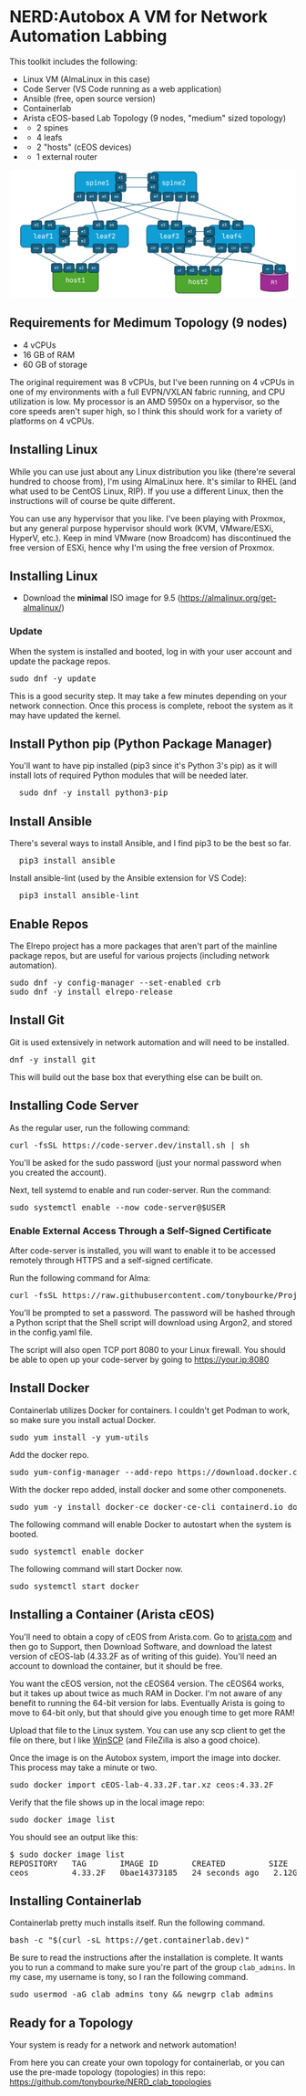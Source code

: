 # NERD:Autobox A VM for Network Automation Labbing

This toolkit includes the following: 

* Linux VM (AlmaLinux in this case)
* Code Server (VS Code running as a web application)
* Ansible (free, open source version)
* Containerlab 
* Arista cEOS-based Lab Topology (9 nodes, "medium" sized topology)
* * 2 spines
* * 4 leafs
* * 2 "hosts" (cEOS devices)
* * 1 external router  

![Medium Topology](medium_topology.png "Medium Topology")



## Requirements for Medimum Topology (9 nodes)

* 4 vCPUs 
* 16 GB of RAM
* 60 GB of storage

The original requirement was 8 vCPUs, but I've been running on 4 vCPUs in one of my environments with a full EVPN/VXLAN fabric running, and CPU utilization is low. My processor is an AMD 5950x on a hypervisor, so the core speeds aren't super high, so I think this should work for a variety of platforms on 4 vCPUs. 

## Installing Linux

While you can use just about any Linux distribution you like (there're several hundred to choose from), I'm using AlmaLinux here. It's similar to RHEL (and what used to be CentOS Linux, RIP). If you use a different Linux, then the instructions will of course be quite different.  

You can use any hypervisor that you like. I've been playing with Proxmox, but any general purpose hypervisor should work (KVM, VMware/ESXi, HyperV, etc.). Keep in mind VMware (now Broadcom) has discontinued the free version of ESXi, hence why I'm using the free version of Proxmox.

## Installing Linux

* Download the **minimal** ISO image for 9.5 (https://almalinux.org/get-almalinux/)

### Update 

When the system is installed and booted, log in with your user account and update the package repos. 

<pre>
sudo dnf -y update
</pre>

This is a good security step. It may take a few minutes depending on your network connection. Once this process is complete, reboot the system as it may have updated the kernel. 

## Install Python pip (Python Package Manager)

You'll want to have pip installed (pip3 since it's Python 3's pip) as it will install lots of required Python modules that will be needed later. 

<pre>
  sudo dnf -y install python3-pip
</pre>

## Install Ansible

There's several ways to install Ansible, and I find pip3 to be the best so far. 

<pre>
  pip3 install ansible
</pre>

Install ansible-lint (used by the Ansible extension for VS Code): 

<pre>
  pip3 install ansible-lint
</pre>

## Enable Repos


The Elrepo project has a more packages that aren't part of the mainline package repos, but are useful for various projects (including network automation). 

<pre>
sudo dnf -y config-manager --set-enabled crb
sudo dnf -y install elrepo-release
</pre>

## Install Git

Git is used extensively in network automation and will need to be installed. 

<pre>
dnf -y install git
</pre>

This will build out the base box that everything else can be built on. 

## Installing Code Server

As the regular user, run the following command: 

<pre>curl -fsSL https://code-server.dev/install.sh | sh
</pre>

You'll be asked for the sudo password (just your normal password when you created the account).

Next, tell systemd to enable and run coder-server. Run the command:

<pre>
sudo systemctl enable --now code-server@$USER
</pre>


### Enable External Access Through a Self-Signed Certificate

After code-server is installed, you will want to enable it to be accessed remotely through HTTPS and a self-signed certificate. 

Run the following command for Alma:
<pre>
curl -fsSL https://raw.githubusercontent.com/tonybourke/Project-NERD/refs/heads/main/Autobox/enable_alma_https.sh > enable_alma_https.sh ; sh enable_alma_https.sh
</pre>

You'll be prompted to set a password. The password will be hashed through a Python script that the Shell script will download using Argon2, and stored in the config.yaml file. 

The script will also open TCP port 8080 to your Linux firewall. You should be able to open up your code-server by going to https://your.ip:8080

## Install Docker

Containerlab utilizes Docker for containers. I couldn't get Podman to work, so make sure you install actual Docker. 

<pre>
sudo yum install -y yum-utils
</pre>

Add the docker repo. 

<pre>
sudo yum-config-manager --add-repo https://download.docker.com/linux/centos/docker-ce.repo
</pre>

With the docker repo added, install docker and some other componenets. 
<pre>
sudo yum -y install docker-ce docker-ce-cli containerd.io docker-buildx-plugin docker-compose-plugin
</pre>

The following command will enable Docker to autostart when the system is booted. 

<pre>sudo systemctl enable docker</pre>

The following command will start Docker now. 

<pre>sudo systemctl start docker</pre>


## Installing a Container (Arista cEOS)

You'll need to obtain a copy of cEOS from Arista.com. Go to [arista.com](https://arista.com) and then go to Support, then Download Software, and download the latest version of cEOS-lab (4.33.2F as of writing of this guide). You'll need an account to download the container, but it should be free. 

You want the cEOS version, not the cEOS64 version. The cEOS64 works, but it takes up about twice as much RAM in Docker. I'm not aware of any benefit to running the 64-bit version for labs. Eventually Arista is going to move to 64-bit only, but that should give you enough time to get more RAM! 

Upload that file to the Linux system. You can use any scp client to get the file on there, but I like [WinSCP](https://winscp.net/eng/download.php) (and FileZilla is also a good choice).

Once the image is on the Autobox system, import the image into docker. This process may take a minute or two. 

<pre>
sudo docker import cEOS-lab-4.33.2F.tar.xz ceos:4.33.2F
</pre>

Verify that the file shows up in the local image repo: 

<pre>
sudo docker image list
</pre>

You should see an output like this: 

<pre>
$ sudo docker image list
REPOSITORY   TAG       IMAGE ID       CREATED         SIZE
ceos         4.33.2F   0bae14373185   24 seconds ago   2.12GB
</pre>

## Installing Containerlab

Containerlab pretty much installs itself. Run the following command. 

<pre>
bash -c "$(curl -sL https://get.containerlab.dev)"
</pre>

Be sure to read the instructions after the installation is complete. It wants you to run a command to make sure you're part of the group `clab_admins`. In my case, my username is tony, so I ran the following command. 

<pre>
sudo usermod -aG clab_admins tony && newgrp clab_admins
</pre>


## Ready for a Topology

Your system is ready for a network and network automation! 

From here you can create your own topology for containerlab, or you can use the pre-made topology (topologies) in this repo: https://github.com/tonybourke/NERD_clab_topologies 
